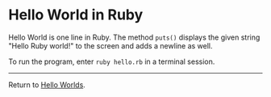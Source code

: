 Hello World in Ruby
===

Hello World is one line in Ruby. The method `puts()` displays the given string "Hello Ruby world!" to the screen and adds a newline as well.

To run the program, enter `ruby hello.rb` in a terminal session.

---

Return to [Hello Worlds](../README.md).